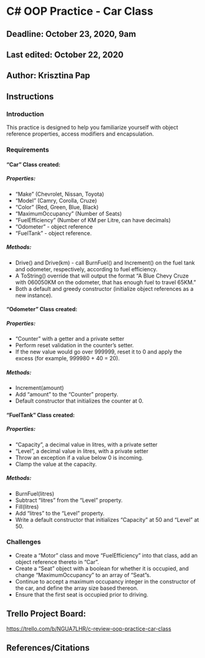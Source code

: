 # C# OOP Practice - Car Class

## Deadline: October 23, 2020, 9am
## Last edited: October 22, 2020

## Author: Krisztina Pap

## Instructions
### Introduction
This practice is designed to help you familiarize yourself with object reference properties, access modifiers and encapsulation.

### Requirements
#### “Car” Class created:
##### Properties:
- “Make” (Chevrolet, Nissan, Toyota)
- “Model” (Camry, Corolla, Cruze)
- “Color” (Red, Green, Blue, Black)
- “MaximumOccupancy” (Number of Seats)
- “FuelEfficiency” (Number of KM per Litre, can have decimals)
- “Odometer” - object reference
- “FuelTank” - object reference.
##### Methods:
- Drive() and Drive(km) - call BurnFuel() and Increment() on the fuel tank and odometer, respectively, according to fuel efficiency.
- A ToString() override that will output the format “A Blue Chevy Cruze with 060050KM on the odometer, that has enough fuel to travel 65KM.”
- Both a default and greedy constructor (initialize object references as a new instance).
#### “Odometer” Class created:
##### Properties:
- “Counter” with a getter and a private setter
- Perform reset validation in the counter’s setter.
- If the new value would go over 999999, reset it to 0 and apply the excess (for example, 999980 + 40 = 20). 
##### Methods:
- Increment(amount)
- Add “amount” to the “Counter” property.
- Default constructor that initializes the counter at 0.

#### “FuelTank” Class created:
##### Properties:
- “Capacity”, a decimal value in litres, with a private setter
- “Level”, a decimal value in litres, with a private setter
- Throw an exception if a value below 0 is incoming.
- Clamp the value at the capacity.
##### Methods:
- BurnFuel(litres)
- Subtract “litres” from the “Level” property.
- Fill(litres)
- Add “litres” to the “Level” property.
- Write a default constructor that initializes “Capacity” at 50 and “Level” at 50.

### Challenges
- Create a “Motor” class and move “FuelEfficiency” into that class, add an object reference thereto in “Car”.
- Create a “Seat” object with a boolean for whether it is occupied, and change “MaximumOccupancy” to an array of “Seat”s.
- Continue to accept a maximum occupancy integer in the constructor of the car, and define the array size based thereon.
- Ensure that the first seat is occupied prior to driving.



## Trello Project Board:
https://trello.com/b/NGUA7LHR/c-review-oop-practice-car-class

## References/Citations
